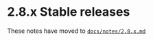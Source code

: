 # 2.8.x Stable releases

These notes have moved to [`docs/notes/2.8.x.md`](../../../../docs/notes/2.8.x.md)
